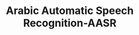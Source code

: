 ---
word: "true"

types: "word"

title: "Arabic Automatic Speech Recognition-AASR"

categories: ['']

tags: ['Arabic', 'Automatic', 'Speech', 'Recognition', 'AASR']

arabic: 'التعرف الآلي على الكلام العربي'

arexps: []

enwords: ['Arabic Automatic Speech Recognition-AASR']

enexps: []

arlexicons: 'ع'

enlexicons: 'A'

authors: ['Ruqayya Roshdy']

translators: ['']

citations: 'مقدمة في حوسبة اللغة العربية'

sources: 'مركز الملك عبدالله بن عبدالعزيز الدولي لخدمة اللغة العربية'

slug: ""
---